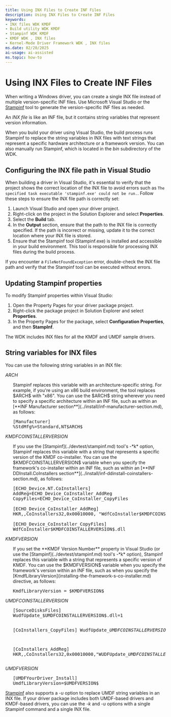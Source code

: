 ```yaml
---
title: Using INX Files to Create INF Files
description: Using INX Files to Create INF Files
keywords:
- INX files WDK KMDF
- Build utility WDK KMDF
- Stampinf WDK KMDF
- KMDF WDK , INX files
- Kernel-Mode Driver Framework WDK , INX files
ms.date: 02/20/2025
ai-usage: ai-assisted
ms.topic: how-to
---
```


# Using INX Files to Create INF Files

When writing a Windows driver, you can create a single INX file instead of multiple version-specific INF files. Use Microsoft Visual Studio or the [Stampinf](../devtest/stampinf.md) tool to generate the version-specific INF files as needed.

An *INX file* is like an INF file, but it contains string variables that represent version information.

When you build your driver using  Visual Studio, the build process runs Stampinf to replace the string variables in INX files with text strings that represent a specific hardware architecture or a framework version. You can also manually run Stampinf, which is located in the *bin* subdirectory of the WDK.

## Configuring the INX file path in Visual Studio

When building a driver in Visual Studio, it's essential to verify that the project shows the correct location of the INX file to avoid errors such as `The specified task executable 'stampinf.exe' could not be run.`. Follow these steps to ensure the INX file path is correctly set:

1. Launch Visual Studio and open your driver project.
1. Right-click on the project in the Solution Explorer and select **Properties**.
1. Select the **Build** tab.
1. In the **Output** section, ensure that the path to the INX file is correctly specified. If the path is incorrect or missing, update it to the correct location where your INX file is stored.
1. Ensure that the Stampinf tool (Stampinf.exe) is installed and accessible in your build environment. This tool is responsible for processing INX files during the build process.

If you encounter a `FileNotFoundException` error, double-check the INX file path and verify that the Stampinf tool can be executed without errors.

## Updating Stampinf properties

To modify Stampinf properties within Visual Studio:

1. Open the Property Pages for your driver package project.
1. Right-click the package project in Solution Explorer and select **Properties**.
1. In the Property Pages for the package, select **Configuration Properties**, and then **StampInf**.

The WDK includes INX files for all the KMDF and UMDF sample drivers.

## String variables for INX files

You can use the following string variables in an INX file:

*$ARCH$*
<ul>
Stampinf replaces this variable with an architecture-specific string. For example, if you're using an x86 build environment, the tool replaces $ARCH$ with "x86". You can use the $ARCH$ string wherever you need to specify a specific architecture within an INF file, such as within an [**INF Manufacturer section**](../install/inf-manufacturer-section.md), as follows:

<pre>
[Manufacturer]
%StdMfg%=Standard,NT$ARCH$
</pre>
</ul>

*$KMDFCOINSTALLERVERSION$*
<ul>
If you use the [Stampinf](../devtest/stampinf.md) tool's -*k* option, Stampinf replaces this variable with a string that represents a specific version of the KMDF co-installer. You can use the $KMDFCOINSTALLERVERSION$ variable when you specify the framework's co-installer within an INF file, such as within an [**INF DDInstall.CoInstallers section**](../install/inf-ddinstall-coinstallers-section.md), as follows:

<pre>
[ECHO_Device.NT.CoInstallers]
AddReg=ECHO_Device_CoInstaller_AddReg
CopyFiles=ECHO_Device_CoInstaller_CopyFiles

[ECHO_Device_CoInstaller_AddReg]
HKR,,CoInstallers32,0x00010000, "WdfCoInstaller$KMDFCOINSTALLERVERSION$.dll,WdfCoInstaller"

[ECHO_Device_CoInstaller_CopyFiles]
WdfCoInstaller$KMDFCOINSTALLERVERSION$.dll
</pre>
</ul>

*$KMDFVERSION$*
<ul>
If you set the **KMDF Version Number** property in Visual Studio (or use the [Stampinf](../devtest/stampinf.md) tool's -*k* option), Stampinf replaces this variable with a string that represents a specific version of KMDF. You can use the $KMDFVERSION$ variable when you specify the framework's version within an INF file, such as when you specify the [KmdfLibraryVersion](installing-the-framework-s-co-installer.md) directive, as follows:

<pre>
KmdfLibraryVersion = $KMDFVERSION$
</pre>
</ul>

*$UMDFCOINSTALLERVERSION$*
<ul>
<pre>
[SourceDisksFiles]
WudfUpdate_$UMDFCOINSTALLERVERSION$.dll=1

[CoInstallers_CopyFiles]
WudfUpdate_$UMDFCOINSTALLERVERSION$.dll

[CoInstallers_AddReg]
HKR,,CoInstallers32,0x00010000,"WUDFUpdate_$UMDFCOINSTALLERVERSION$.dll"
</pre>
</ul>

*$UMDFVERSION$*
<ul>
<pre>
[UMDFYourDriver_Install]
UmdfLibraryVersion=$UMDFVERSION$
</pre>
</ul>

[Stampinf](../devtest/stampinf.md) also supports a -*u* option to replace UMDF string variables in an INX file. If your driver package includes both UMDF-based drivers and KMDF-based drivers, you can use the -*k* and -*u* options with a single Stampinf command and a single INX file.
